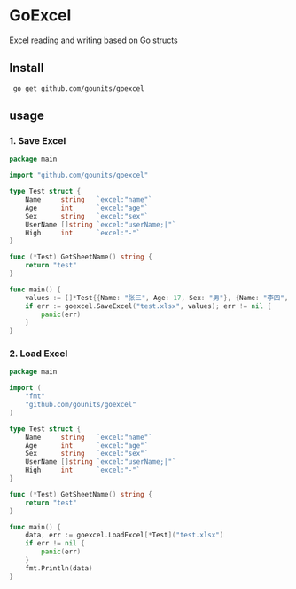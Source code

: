 # GoExcel

Excel reading and writing based on Go structs

## Install

     go get github.com/gounits/goexcel

## usage

### 1. Save Excel

```go
package main

import "github.com/gounits/goexcel"

type Test struct {
	Name     string   `excel:"name"`
	Age      int      `excel:"age"`
	Sex      string   `excel:"sex"`
	UserName []string `excel:"userName;|"`
	High     int      `excel:"-"`
}

func (*Test) GetSheetName() string {
	return "test"
}

func main() {
	values := []*Test{{Name: "张三", Age: 17, Sex: "男"}, {Name: "李四", Age: 18, Sex: "女"}}
	if err := goexcel.SaveExcel("test.xlsx", values); err != nil {
		panic(err)
	}
}
```

### 2. Load Excel

```go
package main

import (
	"fmt"
	"github.com/gounits/goexcel"
)

type Test struct {
	Name     string   `excel:"name"`
	Age      int      `excel:"age"`
	Sex      string   `excel:"sex"`
	UserName []string `excel:"userName;|"`
	High     int      `excel:"-"`
}

func (*Test) GetSheetName() string {
	return "test"
}

func main() {
	data, err := goexcel.LoadExcel[*Test]("test.xlsx")
	if err != nil {
		panic(err)
	}
	fmt.Println(data)
}

```
